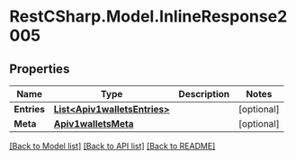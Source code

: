 # RestCSharp.Model.InlineResponse2005
## Properties

Name | Type | Description | Notes
------------ | ------------- | ------------- | -------------
**Entries** | [**List&lt;Apiv1walletsEntries&gt;**](Apiv1walletsEntries.md) |  | [optional] 
**Meta** | [**Apiv1walletsMeta**](Apiv1walletsMeta.md) |  | [optional] 

[[Back to Model list]](../README.md#documentation-for-models) [[Back to API list]](../README.md#documentation-for-api-endpoints) [[Back to README]](../README.md)

